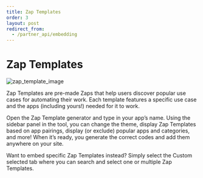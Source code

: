 ```yaml
---
title: Zap Templates
order: 3
layout: post
redirect_from: 
  - /partner_api/embedding
---
```


# Zap Templates

![zap_template_image](https://cdn.zappy.app/261ccbda7c2aa7f87618983f05ca353a.png)

Zap Templates are pre-made Zaps that help users discover popular use cases for automating their work. Each template features a specific use case and the apps (including yours!) needed for it to work.

Open the Zap Template generator and type in your app’s name. Using the sidebar panel in the tool, you can change the theme, display Zap Templates based on app pairings, display (or exclude) popular apps and categories, and more! When it’s ready, you generate the correct codes and add them anywhere on your site.

Want to embed specific Zap Templates instead? Simply select the Custom selected tab where you can search and select one or multiple Zap Templates.